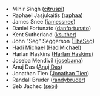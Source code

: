 - Mihir Singh ([citruspi](http://github.com/citruspi))
- Raphael Jasjukaitis ([raphaa](http://github.com/raphaa))
- James Snee ([jamessnee](https://github.com/jamessnee))
- Daniel Fortunato ([danfortunato](https://github.com/danfortunato))
- Kent Sutherland ([ksuther](https://github.com/ksuther))
- John "Seg" Seggerson ([TheSeg](https://github.com/TheSeg))
- Hadi Michael ([HadiMichael](https://github.com/hadimichael))
- Harlan Haskins ([Harlan Haskins](https://github.com/harlanhaskins))
- Joseba Mendivil ([josebama](https://github.com/josebama))
- Anuj Das ([Anuj Das](https://github.com/anujdas))
- Jonathan Tien ([Jonathan Tien](https://github.com/ricefield/))
- Randall Bruder ([randybruder](https://github.com/randybruder/))
- Seb Jachec ([sebj](https://github.com/sebj))